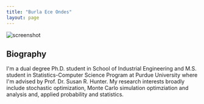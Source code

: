 ```yaml
---
title: "Burla Ece Ondes"
layout: page
---
```

![screenshot](https://user-images.githubusercontent.com/4943215/109431850-cd711780-7a08-11eb-8601-2763f2ee6bb4.png)


## Biography

I'm a dual degree Ph.D. student in School of Industrial Engineering and M.S. student in Statistics-Computer Science Program at Purdue University where I'm advised by Prof. Dr. Susan R. Hunter. My research interests broadly include stochastic optimization, Monte Carlo simulation optimziation and analysis and, applied probability and statistics.


